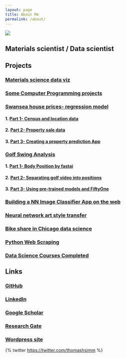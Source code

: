 ```yaml
---
layout: page
title: About Me
permalink: /about/
---
```

![]({{site.baseurl}}/images/header2.png)

## Materials scientist / Data scientist

## Projects

### [Materials science data viz](https://thomashsimm.com/2021/10/24/Data-Viz.html)

### [Some Computer Programming projects](https://thomashsimm.wordpress.com/computer-programming/)

### [Swansea house prices- regression model](https://thomashsimm.com/streamlit/randomforrests/houseprices/python/2022/02/23/SwanseaHousePriceApp.html)
#### 1.  [Part 1- Census and location data](https://thomashsimm.com/2021/08/04/Swansea-House-Price-Report.html)
#### 2.  [Part 2- Property sale data](https://thomashsimm.com/jupyter/python/randomforests/tabulardata/sklearn/2022/02/17/SwanseaHousePrices_Part2.html)
#### 3.  [Part 3- Creating a property prediction App](https://thomashsimm.com/streamlit/randomforrests/houseprices/python/2022/02/23/SwanseaHousePriceApp.html)

### [Golf Swing Analysis](https://thomashsimm.com/neural%20networks/fiftyone/golf%20swing/python/2022/02/27/GolfSwingPart3.html)
#### 1. [Part 1- Body Position by fastai](https://thomashsimm.com/jupyter/2021/12/01/GolfPos1FastAI.html)
#### 2. [Part 2- Separating golf video into positions](https://thomashsimm.com/neural%20networks/pytourch/golf%20swing/python/2022/02/26/GolfSwingPart2.html)
#### 3. [Part 3- Using pre-trained models and FiftyOne](https://thomashsimm.com/neural%20networks/fiftyone/golf%20swing/python/2022/02/27/GolfSwingPart3.html)

### [Building a NN Image Classifier App on the web](https://thomashsimm.com/fastai/jupyter/binder/voila/mybinder/thomashsimm/2021/10/10/ImageClassifier.html)

### [Neural network art style transfer](https://thomashsimm.com/tensorflow/deep%20learning/jupyter/2021/11/17/StyleTransfer.html)

### [Bike share in Chicago data science](https://thomashsimm.com/2021/11/16/ChicagoBikes.html)

### [Python Web Scraping](https://thomashsimm.com/web%20scraping/python/beautifulsoup/selenium/jupyter/2021/11/18/WebScraping.html)

### [Data Science Courses Completed](https://thomashsimm.wordpress.com/datascience_courses/)


## Links

### [GitHub](https://github.com/ThomasHSimm)

### [LinkedIn](https://www.linkedin.com/in/thomashsimm/)

### [Google Scholar](https://scholar.google.com/citations?user=HdPDn1sAAAAJ)
 
### [Research Gate](https://www.researchgate.net/profile/Thomas-Simm)

### [Wordpress site](https://thomashsimm.wordpress.com)

{% twitter https://twitter.com/thomashsimm %}